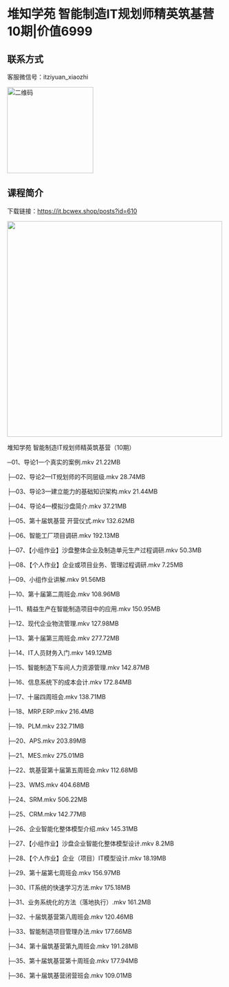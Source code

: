 # 堆知学苑 智能制造IT规划师精英筑基营10期|价值6999

## 联系方式

客服微信号：itziyuan_xiaozhi

<img src="https://ziyuanyun.oss-cn-guangzhou.aliyuncs.com/common/20240614073449/666b82192834a.jpg" width="200" height="200" alt="二维码">

## 课程简介

下载链接：https://it.bcwex.shop/posts?id=610

<img src="https://ziyuanyun.oss-cn-guangzhou.aliyuncs.com/yun/20240515152130/6644627a8b58b.jpg" width="500" alt="">

  堆知学苑 智能制造IT规划师精英筑基营（10期）



 ─01、导论1一个真实的案例.mkv 21.22MB

 ├─02、导论2—IT规划师的不同层级.mkv 28.74MB

 ├─03、导论3—建立能力的基础知识架构.mkv 21.44MB

 ├─04、导论4—模拟沙盘简介.mkv 37.21MB

 ├─05、第十届筑基营 开营仪式.mkv 132.62MB

 ├─06、智能工厂项目调研.mkv 192.13MB

 ├─07、【小组作业】沙盘整体企业及制造单元生产过程调研.mkv 50.3MB

 ├─08、【个人作业】企业或项目业务、管理过程调研.mkv 7.25MB

 ├─09、小组作业讲解.mkv 91.56MB

 ├─10、第十届第二周班会.mkv 108.96MB

 ├─11、精益生产在智能制造项目中的应用.mkv 150.95MB

 ├─12、现代企业物流管理.mkv 127.98MB

 ├─13、第十届第三周班会.mkv 277.72MB

 ├─14、IT人员财务入门.mkv 149.12MB

 ├─15、智能制造下车间人力资源管理.mkv 142.87MB

 ├─16、信息系统下的成本会计.mkv 172.84MB

 ├─17、十届四周班会.mkv 138.71MB

 ├─18、MRP.ERP.mkv 216.4MB

 ├─19、PLM.mkv 232.71MB

 ├─20、APS.mkv 203.89MB

 ├─21、MES.mkv 275.01MB

 ├─22、筑基营第十届第五周班会.mkv 112.68MB

 ├─23、WMS.mkv 404.68MB

 ├─24、SRM.mkv 506.22MB

 ├─25、CRM.mkv 142.77MB

 ├─26、企业智能化整体模型介绍.mkv 145.31MB

 ├─27、【小组作业】沙盘企业智能化整体模型设计.mkv 8.2MB

 ├─28、【个人作业】企业（项目）IT模型设计.mkv 18.19MB

 ├─29、第十届第七周班会.mkv 156.97MB

 ├─30、IT系统的快速学习方法.mkv 175.18MB

 ├─31、业务系统化的方法（落地执行）.mkv 161.2MB

 ├─32、十届筑基营第八周班会.mkv 120.46MB

 ├─33、智能制造项目管理办法.mkv 177.66MB

 ├─34、第十届筑基营第九周班会.mkv 191.28MB

 ├─35、第十届筑基营第十周班会.mkv 177.94MB

 ├─36、第十届筑基营闭营班会.mkv 109.01MB

  